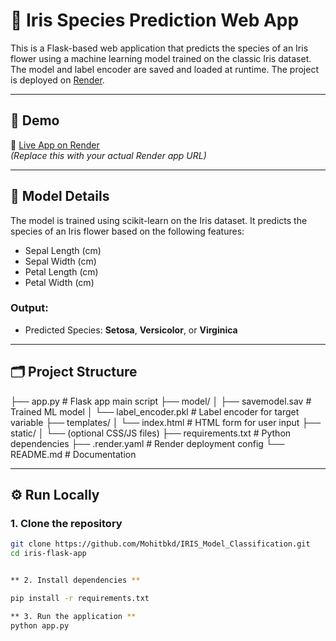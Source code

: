 # 🌸 Iris Species Prediction Web App

This is a Flask-based web application that predicts the species of an Iris flower using a machine learning model trained on the classic Iris dataset. The model and label encoder are saved and loaded at runtime. The project is deployed on [Render](https://render.com).

---

## 🚀 Demo

🔗 [Live App on Render](https://your-app-name.onrender.com)  
*(Replace this with your actual Render app URL)*

---

## 🧠 Model Details

The model is trained using scikit-learn on the Iris dataset. It predicts the species of an Iris flower based on the following features:

- Sepal Length (cm)
- Sepal Width (cm)
- Petal Length (cm)
- Petal Width (cm)

### Output:
- Predicted Species: **Setosa**, **Versicolor**, or **Virginica**

---

## 🗂 Project Structure
├── app.py # Flask app main script 
├── model/ 
│ ├── savemodel.sav # Trained ML model 
│ └── label_encoder.pkl # Label encoder for target variable ├── templates/ 
│ └── index.html # HTML form for user input ├── static/ 
│ └── (optional CSS/JS files) 
├── requirements.txt # Python dependencies 
├── .render.yaml # Render deployment config 
└── README.md # Documentation


---

## ⚙️ Run Locally

### 1. Clone the repository
```bash
git clone https://github.com/Mohitbkd/IRIS_Model_Classification.git
cd iris-flask-app


** 2. Install dependencies ** 

pip install -r requirements.txt

** 3. Run the application **
python app.py


